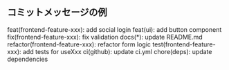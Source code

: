 ## コミットメッセージの例

feat(frontend-feature-xxx): add social login
feat(ui): add button component
fix(frontend-feature-xxx): fix validation
docs(*): update README.md
refactor(frontend-feature-xxx): refactor form logic
test(frontend-feature-xxx): add tests for useXxx
ci(github): update ci.yml
chore(deps): update dependencies